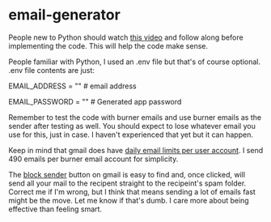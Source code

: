 # email-generator
People new to Python should watch [this video](https://www.youtube.com/watch?v=QJobMzcmoMo) and follow along before implementing the code. This will help the code make sense.

People familiar with Python, I used an .env file but that's of course optional. .env file contents are just:

EMAIL_ADDRESS = ""   # email address

EMAIL_PASSWORD = ""  # Generated app password



Remember to test the code with burner emails and use burner emails as the sender after testing as well. You should expect to lose whatever email you use for this, just in case. I haven't experienced that yet but it can happen.

Keep in mind that gmail does have [daily email limits per user account](https://support.google.com/a/answer/166852?hl=en). I send 490 emails per burner email account for simplicity.

The [block sender](https://support.google.com/mail/answer/8151?hl=en&co=GENIE.Platform%3DDesktop) button on gmail is easy to find and, once clicked, will send all your mail to the recipent straight to the recipeint's spam folder. Correct me if I'm wrong, but I think that means sending a lot of emails fast might be the move. Let me know if that's dumb. I care more about being effective than feeling smart.

